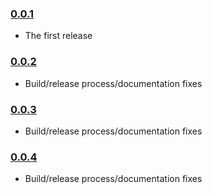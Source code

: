 ### [0.0.1](https://github.com/Leeft/three-sprite-texture-atlas-manager/releases/tag/v0.0.1)

- The first release

### [0.0.2](https://github.com/Leeft/three-sprite-texture-atlas-manager/releases/tag/v0.0.2)

- Build/release process/documentation fixes

### [0.0.3](https://github.com/Leeft/three-sprite-texture-atlas-manager/releases/tag/v0.0.3)

- Build/release process/documentation fixes

### [0.0.4](https://github.com/Leeft/three-sprite-texture-atlas-manager/releases/tag/v0.0.4)

- Build/release process/documentation fixes
